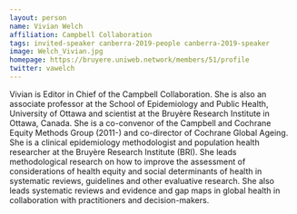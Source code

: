 ```yaml
---
layout: person
name: Vivian Welch
affiliation: Campbell Collaboration
tags: invited-speaker canberra-2019-people canberra-2019-speaker
image: Welch_Vivian.jpg
homepage: https://bruyere.uniweb.network/members/51/profile
twitter: vawelch
---
```

Vivian is Editor in Chief of the Campbell Collaboration. She is also an associate professor at the School of Epidemiology and Public Health, University of Ottawa and scientist at the Bruyère Research Institute in Ottawa, Canada. She is a co-convenor of the Campbell and Cochrane Equity Methods Group (2011-) and co-director of Cochrane Global Ageing. She is a clinical epidemiology methodologist and population health researcher at the Bruyère Research Institute (BRI). She leads methodological research on how to improve the assessment of considerations of health equity and social determinants of health in systematic reviews, guidelines and other evaluative research.  She also leads systematic reviews and evidence and gap maps in global health in collaboration with practitioners and decision-makers.